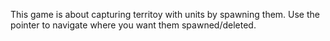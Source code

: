 This game is about capturing territoy with units by spawning them. Use the pointer to navigate where you want them spawned/deleted.

